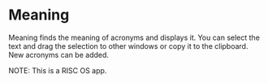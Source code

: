 # Meaning
Meaning finds the meaning of acronyms and displays it. You can select the text and drag the selection to other windows or copy it to the clipboard.
New acronyms can be added. 

NOTE: This is a RISC OS app.   